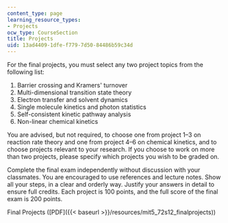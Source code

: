 ```yaml
---
content_type: page
learning_resource_types:
- Projects
ocw_type: CourseSection
title: Projects
uid: 13ad4409-1dfe-f779-7d50-84486b59c34d
---
```


For the final projects, you must select any two project topics from the following list:

1.  Barrier crossing and Kramers' turnover
2.  Multi-dimensional transition state theory
3.  Electron transfer and solvent dynamics
4.  Single molecule kinetics and photon statistics
5.  Self-consistent kinetic pathway analysis
6.  Non-linear chemical kinetics

You are advised, but not required, to choose one from project 1–3 on reaction rate theory and one from project 4–6 on chemical kinetics, and to choose projects relevant to your research. If you choose to work on more than two projects, please specify which projects you wish to be graded on.

Complete the final exam independently without discussion with your classmates. You are encouraged to use references and lecture notes. Show all your steps, in a clear and orderly way. Justify your answers in detail to ensure full credits. Each project is 100 points, and the full score of the final exam is 200 points.

Final Projects ([PDF]({{< baseurl >}}/resources/mit5_72s12_finalprojects))